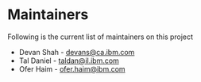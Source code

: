# Maintainers

Following is the current list of maintainers on this project

* Devan Shah - devans@ca.ibm.com
* Tal Daniel - taldan@il.ibm.com 
* Ofer Haim - ofer.haim@ibm.com
